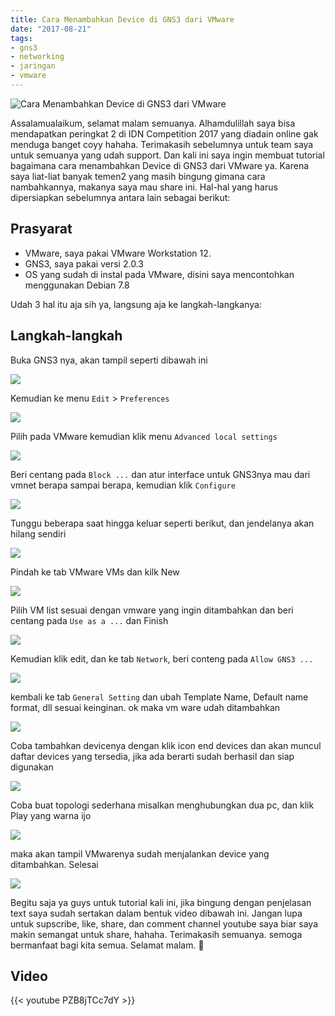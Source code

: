 ```yaml
---
title: Cara Menambahkan Device di GNS3 dari VMware
date: "2017-08-21"
tags:
- gns3
- networking
- jaringan
- vmware
---
```


![Cara Menambahkan Device di GNS3 dari VMware](https://res.cloudinary.com/kudaliar032/image/upload/aditaja-blog/headers/5_kbd62z.webp)

Assalamualaikum, selamat malam semuanya. Alhamdulillah saya bisa mendapatkan peringkat 2 di IDN Competition 2017 yang diadain online gak menduga banget coyy hahaha. Terimakasih sebelumnya untuk team saya untuk semuanya yang udah support. Dan kali ini saya ingin membuat tutorial bagaimana cara menambahkan Device di GNS3 dari VMware ya. Karena saya liat-liat banyak temen2 yang masih bingung gimana cara nambahkannya, makanya saya mau share ini. Hal-hal yang harus dipersiapkan sebelumnya antara lain sebagai berikut:

## Prasyarat

- VMware, saya pakai VMware Workstation 12.
- GNS3, saya pakai versi 2.0.3
- OS yang sudah di instal pada VMware, disini saya mencontohkan menggunakan Debian 7.8

Udah 3 hal itu aja sih ya, langsung aja ke langkah-langkanya:

## Langkah-langkah

Buka GNS3 nya, akan tampil seperti dibawah ini

![](https://res.cloudinary.com/kudaliar032/image/upload/aditaja-blog/posts/2017-08-21-menambahkan-device-di-gns3-dari-vmware/vlcsnap-2017-08-21-20h57m11s003_qabk0o.webp)

Kemudian ke menu `Edit` > `Preferences`

![](https://res.cloudinary.com/kudaliar032/image/upload/aditaja-blog/posts/2017-08-21-menambahkan-device-di-gns3-dari-vmware/vlcsnap-2017-08-21-20h57m36s642_jzymlg.webp)

Pilih pada VMware kemudian klik menu `Advanced local settings`

![](https://res.cloudinary.com/kudaliar032/image/upload/aditaja-blog/posts/2017-08-21-menambahkan-device-di-gns3-dari-vmware/vlcsnap-2017-08-21-20h57m46s507_romepw.webp)

Beri centang pada `Block ...` dan atur interface untuk GNS3nya mau dari vmnet berapa sampai berapa, kemudian klik `Configure`

![](https://res.cloudinary.com/kudaliar032/image/upload/aditaja-blog/posts/2017-08-21-menambahkan-device-di-gns3-dari-vmware/vlcsnap-2017-08-21-20h57m50s473_eumpbz.webp)

Tunggu beberapa saat hingga keluar seperti berikut, dan jendelanya akan hilang sendiri

![](https://res.cloudinary.com/kudaliar032/image/upload/aditaja-blog/posts/2017-08-21-menambahkan-device-di-gns3-dari-vmware/vlcsnap-2017-08-21-20h58m26s647_hqtn7x.webp)

Pindah ke tab VMware VMs dan kilk New

![](https://res.cloudinary.com/kudaliar032/image/upload/aditaja-blog/posts/2017-08-21-menambahkan-device-di-gns3-dari-vmware/vlcsnap-2017-08-21-20h58m48s853_vwj910.webp)

Pilih VM list sesuai dengan vmware yang ingin ditambahkan dan beri centang pada `Use as a ...` dan Finish

![](https://res.cloudinary.com/kudaliar032/image/upload/aditaja-blog/posts/2017-08-21-menambahkan-device-di-gns3-dari-vmware/vlcsnap-2017-08-21-20h58m51s454_ijfq4d.webp)

Kemudian klik edit, dan ke tab `Network`, beri conteng pada `Allow GNS3 ...`

![](https://res.cloudinary.com/kudaliar032/image/upload/aditaja-blog/posts/2017-08-21-menambahkan-device-di-gns3-dari-vmware/vlcsnap-2017-08-21-20h59m19s617_mznz8n.webp)

kembali ke tab `General Setting` dan ubah Template Name, Default name format, dll sesuai keinginan. ok maka vm ware udah ditambahkan

![](https://res.cloudinary.com/kudaliar032/image/upload/aditaja-blog/posts/2017-08-21-menambahkan-device-di-gns3-dari-vmware/vlcsnap-2017-08-21-20h59m26s115_ecknkw.webp)

Coba tambahkan devicenya dengan klik icon end devices dan akan muncul daftar devices yang tersedia, jika ada berarti sudah berhasil dan siap digunakan

![](https://res.cloudinary.com/kudaliar032/image/upload/aditaja-blog/posts/2017-08-21-menambahkan-device-di-gns3-dari-vmware/vlcsnap-2017-08-21-20h59m59s970_xanlca.webp)

Coba buat topologi sederhana misalkan menghubungkan dua pc, dan klik Play yang warna ijo

![](https://res.cloudinary.com/kudaliar032/image/upload/aditaja-blog/posts/2017-08-21-menambahkan-device-di-gns3-dari-vmware/vlcsnap-2017-08-21-21h00m14s567_vv8yof.webp)

maka akan tampil VMwarenya sudah menjalankan device yang ditambahkan. Selesai

![](https://res.cloudinary.com/kudaliar032/image/upload/aditaja-blog/posts/2017-08-21-menambahkan-device-di-gns3-dari-vmware/vlcsnap-2017-08-21-21h00m23s395_nioizc.webp)

Begitu saja ya guys untuk tutorial kali ini, jika bingung dengan penjelasan text saya sudah sertakan dalam bentuk video dibawah ini. Jangan lupa untuk supscribe, like, share, dan comment channel youtube saya biar saya makin semangat untuk share, hahaha. Terimakasih semuanya. semoga bermanfaat bagi kita semua. Selamat malam. :pray:

## Video

{{< youtube PZB8jTCc7dY >}}
